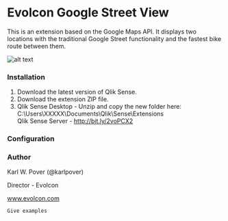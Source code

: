 # Evolcon Google Street View

This is an extension based on the Google Maps API. It displays two locations with the traditional Google Street functionality and the fastest bike route between them.

![alt text](https://user-images.githubusercontent.com/30984355/29733767-6d13e388-89b4-11e7-9193-e37c6474ed85.png)

### Installation

1. Download the latest version of Qlik Sense.
2. Download the extension ZIP file.
3. Qlik Sense Desktop - Unzip and copy the new folder here: C:\Users\XXXXX\Documents\Qlik\Sense\Extensions\
Qlik Sense Server - http://bit.ly/2voPCX2

### Configuration


### Author

Karl W. Pover (@karlpover)

Director - Evolcon

www.evolcon.com


```
Give examples
```
